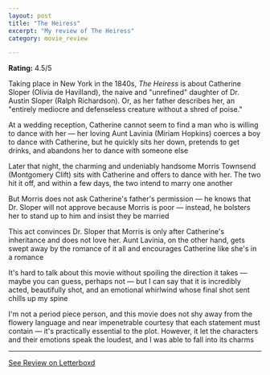 ```yaml
---
layout: post
title: "The Heiress"
excerpt: "My review of The Heiress"
category: movie_review

---
```


**Rating:** 4.5/5

Taking place in New York in the 1840s,<i> The Heiress</i> is about Catherine Sloper (Olivia de Havilland), the naive and "unrefined" daughter of Dr. Austin Sloper (Ralph Richardson). Or, as her father describes her, an "entirely mediocre and defenseless creature without a shred of poise."

At a wedding reception, Catherine cannot seem to find a man who is willing to dance with her — her loving Aunt Lavinia (Miriam Hopkins) coerces a boy to dance with Catherine, but he quickly sits her down, pretends to get drinks, and abandons her to dance with someone else

Later that night, the charming and undeniably handsome Morris Townsend (Montgomery Clift) sits with Catherine and offers to dance with her. The two hit it off, and within a few days, the two intend to marry one another

But Morris does not ask Catherine's father's permission — he knows that Dr. Sloper will not approve because Morris is poor — instead, he bolsters her to stand up to him and insist they be married

This act convinces Dr. Sloper that Morris is only after Catherine's inheritance and does not love her. Aunt Lavinia, on the other hand, gets swept away by the romance of it all and encourages Catherine like she's in a romance

It's hard to talk about this movie without spoiling the direction it takes — maybe you can guess, perhaps not — but I can say that it is incredibly acted, beautifully shot, and an emotional whirlwind whose final shot sent chills up my spine

I'm not a period piece person, and this movie does not shy away from the flowery language and near impenetrable courtesy that each statement must contain — it's practically essential to the plot. However, it let the characters and their emotions speak the loudest, and I was able to fall into its charms

<hr>

[See Review on Letterboxd](https://boxd.it/4U38YF)
